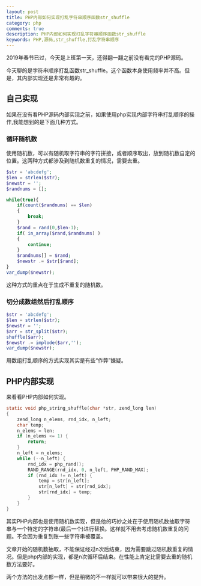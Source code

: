 ```yaml
---
layout: post
title: PHP内部如何实现打乱字符串顺序函数str_shuffle
category: php
comments: true
description: PHP内部如何实现打乱字符串顺序函数str_shuffle
keywords: PHP,源码,str_shuffle,打乱字符串顺序
---
```


2019年春节已过，今天是上班第一天，还得翻一翻之前没有看完的PHP源码。

今天聊的是字符串顺序打乱函数str_shuffle。这个函数本身使用频率并不高。但是，其内部实现还是非常有趣的。


<!-- more -->
## 自己实现

如果在没有看PHP源码内部实现之前，如果使用php实现内部字符串打乱顺序的操作,我能想到的是下面几种方式。

### 循环随机数

使用随机数，可以有随机取字符串的字符拼接，或者顺序取出，放到随机数自定的位置。这两种方式都涉及到随机数重复的情况，需要去重。

```php
$str = 'abcdefg';
$len = strlen($str);
$newstr = '';
$randnums = [];

while(true){
	if(count($randnums) == $len)
	{
		break;
	}
	$rand = rand(0,$len-1);
	if( in_array($rand,$randnums) )
	{
		continue;
	}
	$randnums[] = $rand;
	$newstr .= $str[$rand];
}
var_dump($newstr);

```

这种方式的重点在于生成不重复的随机数。

### 切分成数组然后打乱顺序

```php
$str = 'abcdefg';
$len = strlen($str);
$newstr = '';
$arr = str_split($str);
shuffle($arr);
$newstr .= implode($arr,'');
var_dump($newstr);
```

用数组打乱顺序的方式实现其实是有些“作弊”嫌疑。

## PHP内部实现

来看看PHP内部如何实现。


```c
static void php_string_shuffle(char *str, zend_long len) 
{
	zend_long n_elems, rnd_idx, n_left;
	char temp;
	n_elems = len;
	if (n_elems <= 1) {
		return;
	}
	n_left = n_elems;
	while (--n_left) {
		rnd_idx = php_rand();
		RAND_RANGE(rnd_idx, 0, n_left, PHP_RAND_MAX);
		if (rnd_idx != n_left) {
			temp = str[n_left];
			str[n_left] = str[rnd_idx];
			str[rnd_idx] = temp;
		}
	}
}
```

其实PHP内部也是使用随机数实现，但是他的巧妙之处在于使用随机数抽取字符串与一个特定的字符串(最后一个)进行替换。这样就不用去考虑随机数重复的问题。不会因为重复到账一些字符串被覆盖。

文章开始的随机数抽取，不能保证经过n次后结束，因为需要跳过随机数重复的情况。但是php内部的实现，都是n次循环后结束。在性能上肯定比需要去重的随机数方法要好。

两个方法的出发点都一样，但是稍微的不一样就可以带来很大的提升。




